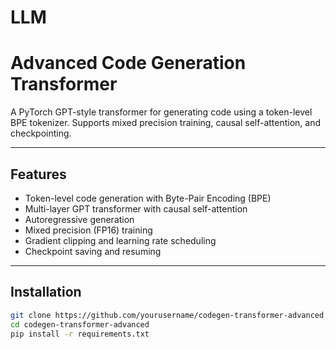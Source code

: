 # LLM

# Advanced Code Generation Transformer

A PyTorch GPT-style transformer for generating code using a token-level BPE tokenizer. Supports mixed precision training, causal self-attention, and checkpointing.

---

## Features

- Token-level code generation with Byte-Pair Encoding (BPE)
- Multi-layer GPT transformer with causal self-attention
- Autoregressive generation
- Mixed precision (FP16) training
- Gradient clipping and learning rate scheduling
- Checkpoint saving and resuming

---

## Installation

```bash
git clone https://github.com/yourusername/codegen-transformer-advanced.git
cd codegen-transformer-advanced
pip install -r requirements.txt
